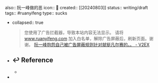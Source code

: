 also:: 阮一峰做的恶
icon:: 🤮
created:: [[20240803]]
status:: writing/draft
tags:: #ruanyifeng 
type:: sucks

- collapsed:: true
  >您使用了广告拦截器，导致本站内容无法显示。
  请将 www.ruanyifeng.com 加入白名单，解除广告屏蔽后，刷新页面。谢谢。
  [阮一峰抱怨自己被广告屏蔽规则针对就挺凡尔赛的。。 - V2EX](https://v2ex.com/t/790313)
- ## ↩ Reference
  -
-
